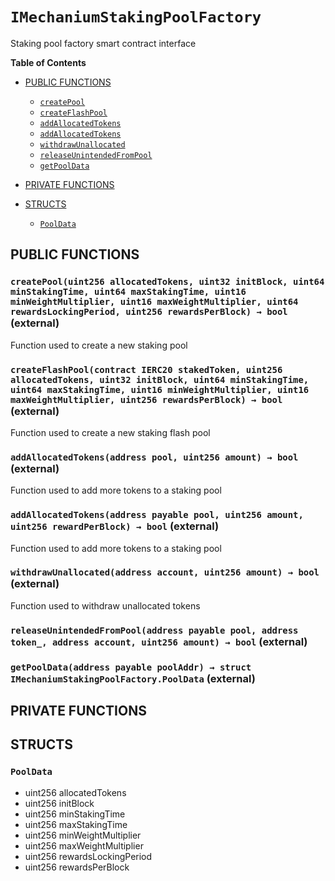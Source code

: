 # `IMechaniumStakingPoolFactory`
Staking pool factory smart contract interface




**Table of Contents**

- [PUBLIC FUNCTIONS](#public-functions)
    - [`createPool`](#IMechaniumStakingPoolFactory-createPool-uint256-uint32-uint64-uint64-uint16-uint16-uint64-uint256-)
    - [`createFlashPool`](#IMechaniumStakingPoolFactory-createFlashPool-contract-IERC20-uint256-uint32-uint64-uint64-uint16-uint16-uint256-)
    - [`addAllocatedTokens`](#IMechaniumStakingPoolFactory-addAllocatedTokens-address-uint256-)
    - [`addAllocatedTokens`](#IMechaniumStakingPoolFactory-addAllocatedTokens-address-payable-uint256-uint256-)
    - [`withdrawUnallocated`](#IMechaniumStakingPoolFactory-withdrawUnallocated-address-uint256-)
    - [`releaseUnintendedFromPool`](#IMechaniumStakingPoolFactory-releaseUnintendedFromPool-address-payable-address-address-uint256-)
    - [`getPoolData`](#IMechaniumStakingPoolFactory-getPoolData-address-payable-)

- [PRIVATE FUNCTIONS](#private-functions)


- [STRUCTS](#structs)
    - [`PoolData`](#IMechaniumStakingPoolFactory-PoolData)





## PUBLIC FUNCTIONS

### `createPool(uint256 allocatedTokens, uint32 initBlock, uint64 minStakingTime, uint64 maxStakingTime, uint16 minWeightMultiplier, uint16 maxWeightMultiplier, uint64 rewardsLockingPeriod, uint256 rewardsPerBlock) → bool` (external) <span id="IMechaniumStakingPoolFactory-createPool-uint256-uint32-uint64-uint64-uint16-uint16-uint64-uint256-"></span>
Function used to create a new staking pool


### `createFlashPool(contract IERC20 stakedToken, uint256 allocatedTokens, uint32 initBlock, uint64 minStakingTime, uint64 maxStakingTime, uint16 minWeightMultiplier, uint16 maxWeightMultiplier, uint256 rewardsPerBlock) → bool` (external) <span id="IMechaniumStakingPoolFactory-createFlashPool-contract-IERC20-uint256-uint32-uint64-uint64-uint16-uint16-uint256-"></span>
Function used to create a new staking flash pool


### `addAllocatedTokens(address pool, uint256 amount) → bool` (external) <span id="IMechaniumStakingPoolFactory-addAllocatedTokens-address-uint256-"></span>
Function used to add more tokens to a staking pool


### `addAllocatedTokens(address payable pool, uint256 amount, uint256 rewardPerBlock) → bool` (external) <span id="IMechaniumStakingPoolFactory-addAllocatedTokens-address-payable-uint256-uint256-"></span>
Function used to add more tokens to a staking pool


### `withdrawUnallocated(address account, uint256 amount) → bool` (external) <span id="IMechaniumStakingPoolFactory-withdrawUnallocated-address-uint256-"></span>
Function used to withdraw unallocated tokens


### `releaseUnintendedFromPool(address payable pool, address token_, address account, uint256 amount) → bool` (external) <span id="IMechaniumStakingPoolFactory-releaseUnintendedFromPool-address-payable-address-address-uint256-"></span>



### `getPoolData(address payable poolAddr) → struct IMechaniumStakingPoolFactory.PoolData` (external) <span id="IMechaniumStakingPoolFactory-getPoolData-address-payable-"></span>



## PRIVATE FUNCTIONS


## STRUCTS

### `PoolData` <span id="IMechaniumStakingPoolFactory-PoolData"></span>
- uint256 allocatedTokens
- uint256 initBlock
- uint256 minStakingTime
- uint256 maxStakingTime
- uint256 minWeightMultiplier
- uint256 maxWeightMultiplier
- uint256 rewardsLockingPeriod
- uint256 rewardsPerBlock


